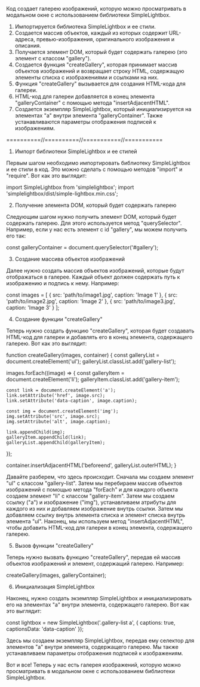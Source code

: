 Код создает галерею изображений, которую можно просматривать в модальном окне с
использованием библиотеки SimpleLightbox.

1. Импортируется библиотека SimpleLightbox и ее стили.
2. Создается массив объектов, каждый из которых содержит URL-адреса,
   превью-изображения, оригинального изображения и описания.
3. Получается элемент DOM, который будет содержать галерею (это элемент с
   классом "gallery").
4. Создается функция "createGallery", которая принимает массив объектов
   изображений и возвращает строку HTML, содержащую элементы списка с
   изображениями и ссылками на них.
5. Функция "createGallery" вызывается для создания HTML-кода для галереи.
6. HTML-код для галереи добавляется в конец элемента "galleryContainer" с
   помощью метода "insertAdjacentHTML".
7. Создается экземпляр SimpleLightbox, который инициализируется на элементах "a"
   внутри элемента "galleryContainer". Также устанавливаются параметры
   отображения подписей к изображениям.

==========//==========//===========//===========

1. Импорт библиотеки SimpleLightbox и ее стилей

Первым шагом необходимо импортировать библиотеку SimpleLightbox и ее стили в
код. Это можно сделать с помощью методов "import" и "require". Вот как это
выглядит:

import SimpleLightbox from 'simplelightbox'; import
'simplelightbox/dist/simple-lightbox.min.css';

2. Получение элемента DOM, который будет содержать галерею

Следующим шагом нужно получить элемент DOM, который будет содержать галерею. Для
этого используется метод "querySelector". Например, если у нас есть элемент с id
"gallery", мы можем получить его так:

const galleryContainer = document.querySelector('#gallery');

3. Создание массива объектов изображений

Далее нужно создать массив объектов изображений, которые будут отображаться в
галерее. Каждый объект должен содержать путь к изображению и подпись к нему.
Например:

const images = [ { src: 'path/to/image1.jpg', caption: 'Image 1' }, { src:
'path/to/image2.jpg', caption: 'Image 2' }, { src: 'path/to/image3.jpg',
caption: 'Image 3' } ];

4. Создание функции "createGallery"

Теперь нужно создать функцию "createGallery", которая будет создавать HTML-код
для галереи и добавлять его в конец элемента, содержащего галерею. Вот как это
выглядит:

function createGallery(images, container) { const galleryList =
document.createElement('ul'); galleryList.classList.add('gallery-list');

images.forEach((image) => { const galleryItem = document.createElement('li');
galleryItem.classList.add('gallery-item');

    const link = document.createElement('a');
    link.setAttribute('href', image.src);
    link.setAttribute('data-caption', image.caption);

    const img = document.createElement('img');
    img.setAttribute('src', image.src);
    img.setAttribute('alt', image.caption);

    link.appendChild(img);
    galleryItem.appendChild(link);
    galleryList.appendChild(galleryItem);

});

container.insertAdjacentHTML('beforeend', galleryList.outerHTML); }

Давайте разберем, что здесь происходит. Сначала мы создаем элемент "ul" с
классом "gallery-list". Затем мы перебираем массив объектов изображений с
помощью метода "forEach" и для каждого объекта создаем элемент "li" с классом
"gallery-item". Затем мы создаем ссылку ("a") и изображение ("img"),
устанавливаем атрибуты для каждого из них и добавляем изображение внутрь ссылки.
Затем мы добавляем ссылку внутрь элемента списка и элемент списка внутрь
элемента "ul". Наконец, мы используем метод "insertAdjacentHTML", чтобы добавить
HTML-код для галереи в конец элемента, содержащего галерею.

5. Вызов функции "createGallery"

Теперь нужно вызвать функцию "createGallery", передав ей массив объектов
изображений и элемент, содержащий галерею. Например:

createGallery(images, galleryContainer);

6. Инициализация SimpleLightbox

Наконец, нужно создать экземпляр SimpleLightbox и инициализировать его на
элементах "a" внутри элемента, содержащего галерею. Вот как это выглядит:

const lightbox = new SimpleLightbox('.gallery-list a', { captions: true,
captionsData: 'data-caption' });

Здесь мы создаем экземпляр SimpleLightbox, передав ему селектор для элементов
"a" внутри элемента, содержащего галерею. Мы также устанавливаем параметры
отображения подписей к изображениям.

Вот и все! Теперь у нас есть галерея изображений, которую можно просматривать в
модальном окне с использованием библиотеки SimpleLightbox.
